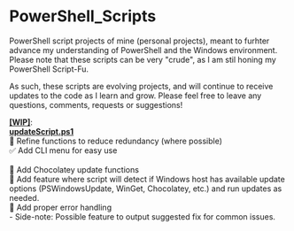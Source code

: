 # PowerShell_Scripts
PowerShell script projects of mine (personal projects), meant to furhter advance my understanding of PowerShell and the Windows environment.
Please note that these scripts can be very "crude", as I am stil honing my PowerShell Script-Fu.

As such, these scripts are evolving projects, and will continue to receive updates to the code as I learn and grow.
Please feel free to leave any questions, comments, requests or suggestions!

<b><u>[WIP]</u></b>:<br>
  <u><b>updateScript.ps1</b></u><br>
  🚧  Refine functions to reduce redundancy (where possible)<br>
  ✅  Add CLI menu for easy use<br>      
  🚧  Add Chocolatey update functions<br>
  🚧  Add feature where script will detect if Windows host has available update options (PSWindowsUpdate, WinGet, Chocolatey, etc.) and run updates as needed.<br>
  🚧  Add proper error handling<br>
      - Side-note: Possible feature to output suggested fix for common issues.
